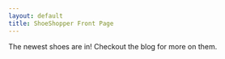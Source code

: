 ```yaml
---
layout: default
title: ShoeShopper Front Page
---
```

The newest shoes are in!
Checkout the blog for more on them.


